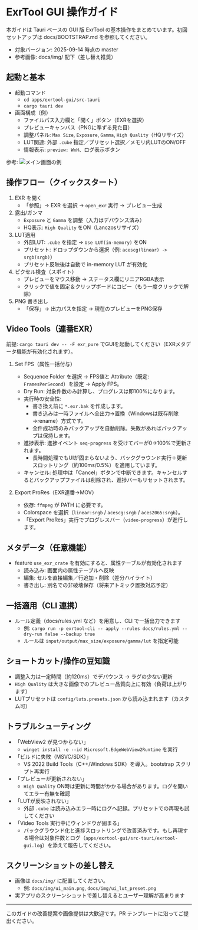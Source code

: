 # ExrTool GUI 操作ガイド

本ガイドは Tauri ベースの GUI 版 ExrTool の基本操作をまとめています。初回セットアップは docs/BOOTSTRAP.md を参照してください。

- 対象バージョン: 2025-09-14 時点の master
- 参考画像: docs/img/ 配下（差し替え推奨）

## 起動と基本
- 起動コマンド
  - `cd apps/exrtool-gui/src-tauri`
  - `cargo tauri dev`
- 画面構成（例）
  - ファイルパス入力欄と「開く」ボタン（EXRを選択）
  - プレビューキャンバス（PNGに準ずる見た目）
  - 調整パネル: `Max Size`, `Exposure`, `Gamma`, `High Quality`（HQリサイズ）
  - LUT関連: 外部 `.cube` 指定／プリセット選択／メモリ内LUTのON/OFF
  - 情報表示: `preview: WxH`、ログ表示ボタン

参考: ![メイン画面の例](img/ui_main.png)

## 操作フロー（クイックスタート）
1) EXR を開く
   - 「参照」→ EXR を選択 → `open_exr` 実行 → プレビュー生成
2) 露出/ガンマ
   - `Exposure` と `Gamma` を調整（入力はデバウンス済み）
   - HQ表示: `High Quality` をON（Lanczosリサイズ）
3) LUT適用
   - 外部LUT: `.cube` を指定 → `Use LUT(in-memory)` をON
   - プリセット: ドロップダウンから選択（例: `acescg(linear) -> srgb(srgb)`）
   - プリセット反映後は自動で in-memory LUT が有効化
4) ピクセル検査（スポイト）
   - プレビューをマウス移動 → ステータス欄にリニアRGBA表示
   - クリックで値を固定＆クリップボードにコピー（もう一度クリックで解除）
5) PNG 書き出し
   - 「保存」→ 出力パスを指定 → 現在のプレビューをPNG保存

## Video Tools（連番EXR）

前提: `cargo tauri dev -- -F exr_pure` でGUIを起動してください（EXRメタデータ機能が有効化されます）。

1) Set FPS（属性一括付与）
   - Sequence Folder を選択 → FPS値と Attribute（既定: `FramesPerSecond`）を設定 → Apply FPS。
   - Dry Run: 対象件数のみ計算し、プログレスは即100%になります。
   - 実行時の安全性:
     - 書き換え前に `*.exr.bak` を作成します。
     - 書き込みは一時ファイルへ全出力→置換（Windowsは既存削除→rename）方式です。
     - 全件成功時のみバックアップを自動削除。失敗があればバックアップは保持します。
   - 進捗表示: 進捗イベント `seq-progress` を受けてバーが0→100%で更新されます。
     - 長時間処理でもUIが固まらないよう、バックグラウンド実行＋更新スロットリング（約100ms/0.5%）を適用しています。
    - キャンセル: 処理中は「Cancel」ボタンで中断できます。キャンセルするとバックアップファイルは削除され、進捗バーもリセットされます。

2) Export ProRes（EXR連番→MOV）
   - 依存: `ffmpeg` が PATH に必要です。
   - Colorspace を選択（`linear:srgb` / `acescg:srgb` / `aces2065:srgb`）。
   - 「Export ProRes」実行でプログレスバー（`video-progress`）が進行します。

## メタデータ（任意機能）
- feature `use_exr_crate` を有効にすると、属性テーブルが有効化されます
  - 読み込み: 画面内の属性テーブルへ反映
  - 編集: セルを直接編集／行追加・削除（差分ハイライト）
  - 書き出し: 別名での非破壊保存（将来アトミック置換対応予定）

## 一括適用（CLI 連携）
- ルール定義（docs/rules.yml など）を用意し、CLI で一括出力できます
  - 例: `cargo run -p exrtool-cli -- apply --rules docs/rules.yml --dry-run false --backup true`
  - ルールは `input/output/max_size/exposure/gamma/lut` を指定可能

## ショートカット/操作の豆知識
- 調整入力は一定時間（約120ms）でデバウンス → ラグの少ない更新
- `High Quality` は大きな画像でのプレビュー品質向上に有効（負荷は上がります）
- LUTプリセットは `config/luts.presets.json` から読み込まれます（カスタム可）

## トラブルシューティング
- 「WebView2 が見つからない」
  - `winget install -e --id Microsoft.EdgeWebView2Runtime` を実行
- 「ビルドに失敗（MSVC/SDK）」
  - VS 2022 Build Tools（C++/Windows SDK）を導入。bootstrap スクリプト再実行
- 「プレビューが更新されない」
  - `High Quality` ON時は更新に時間がかかる場合があります。ログを開いてエラー有無を確認
- 「LUTが反映されない」
  - 外部 `.cube` は読み込みエラー時にログへ記録。プリセットでの再現も試してください
- 「Video Tools 実行中にウィンドウが固まる」
  - バックグラウンド化と進捗スロットリングで改善済みです。もし再現する場合は対象件数とログ（`apps/exrtool-gui/src-tauri/exrtool-gui.log`）を添えて報告してください。

## スクリーンショットの差し替え
- 画像は `docs/img/` に配置してください。
  - 例: `docs/img/ui_main.png`, `docs/img/ui_lut_preset.png`
- 実アプリのスクリーンショットで差し替えるとユーザー理解が高まります

---
このガイドの改善提案や画像提供は大歓迎です。PR テンプレートに沿ってご提出ください。
